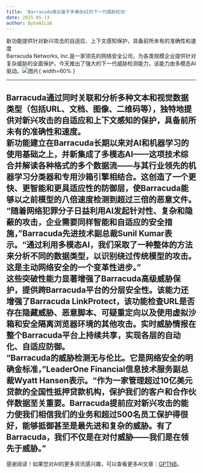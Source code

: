 ```yaml
---
title: 'Barracuda推出基于多模态AI的下一代威胁检测'
date: 2025-05-13
author: ByteAILab
---
```


新功能提供针对新兴攻击的自适应、上下文感知保护，具备前所未有的准确性和速度  
Barracuda Networks, Inc.是一家领先的网络安全公司，为各类规模企业提供针对复杂威胁的全面保护，今天推出了强大的下一代威胁检测能力，该能力由多模态AI驱动。![图片](https://ai-techpark.com/wp-content/uploads/Barracuda-Unveils.jpg){ width=60% }

---
Barracuda通过同时关联和分析多种文本和视觉数据类型（包括URL、文档、图像、二维码等），独特地提供对新兴攻击的自适应和上下文感知的保护，具备前所未有的准确性和速度。  
新功能建立在Barracuda长期以来对AI和机器学习的使用基础之上，并新集成了多模态AI——这项技术综合并解读各种格式的多个数据流——与其行业领先的机器学习分类器和专用沙箱引擎相结合。这创造了一个更快、更智能和更具适应性的防御层，使Barracuda能够以之前模型的八倍速度检测到超过三倍的恶意文件。  
“随着网络犯罪分子日益利用AI发起针对性、复杂和隐蔽的攻击，企业需要同样智能和自适应的安全措施，”Barracuda先进技术副总裁Sunil Kumar表示。“通过利用多模态AI，我们采取了一种整体的方法来分析不同的数据类型，以识别绕过传统模型的攻击。这是主动网络安全的一个变革性进步。”  
这些突破性能力显著增强了Barracuda高级威胁保护，提供跨Barracuda平台的分层安全性。该能力还增强了Barracuda LinkProtect，该功能检查URL是否存在隐藏威胁、恶意脚本、可疑重定向以及使用虚拟沙箱和安全隔离浏览器环境的其他攻击。实时威胁情报在整个Barracuda平台上持续共享，实现各层的自动化、自适应防御。  
“Barracuda的威胁检测无与伦比。它是网络安全的明确金标准，”LeaderOne Financial信息技术服务副总裁Wyatt Hansen表示。“作为一家管理超过10亿美元贷款的全国性抵押贷款机构，保护我们的客户和合作伙伴数据至关重要。Barracuda提前应对新兴攻击的能力使我们相信我们的业务和超过500名员工保护得很好，能够抵御甚至是最先进和复杂的威胁。有了Barracuda，我们不仅是在对付威胁——我们是在领先于威胁。”
---
感谢阅读！如果您对AI的更多资讯感兴趣，可以查看更多AI文章：[GPTNB](https://gptnb.com)。